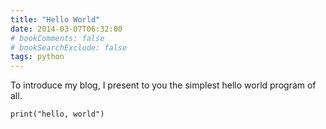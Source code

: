 ```yaml
---
title: "Hello World"
date: 2014-03-07T06:32:00
# bookComments: false
# bookSearchExclude: false
tags: python
---
```

To introduce my blog, I present to you the simplest hello world program of all.

`print("hello, world")`
